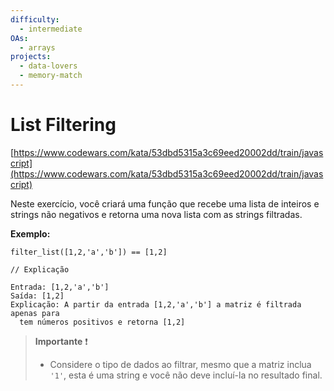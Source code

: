 ```yaml
---
difficulty:
  - intermediate
OAs:
  - arrays
projects:
  - data-lovers
  - memory-match
---
```


# List Filtering

[https://www.codewars.com/kata/53dbd5315a3c69eed20002dd/train/javascript](https://www.codewars.com/kata/53dbd5315a3c69eed20002dd/train/javascript)

Neste exercício, você criará uma função que recebe uma lista de inteiros e
strings não negativos e retorna uma nova lista com as strings filtradas.

__Exemplo:__

```JS
filter_list([1,2,'a','b']) == [1,2]

// Explicação

Entrada: [1,2,'a','b']
Saída: [1,2]
Explicação: A partir da entrada [1,2,'a','b'] a matriz é filtrada apenas para
  tem números positivos e retorna [1,2]
```

> __Importante__ ❗
>
> - Considere o tipo de dados ao filtrar, mesmo que a matriz inclua `'1'`, esta
> é uma string e você não deve incluí-la no resultado final.
